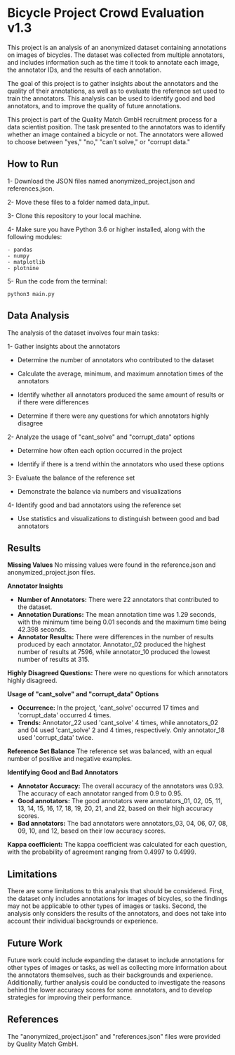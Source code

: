 # Bicycle Project Crowd Evaluation v1.3

This project is an analysis of an anonymized dataset containing annotations on images of bicycles. The dataset was collected from multiple annotators, and includes information such as the time it took to annotate each image, the annotator IDs, and the results of each annotation.

The goal of this project is to gather insights about the annotators and the quality of their annotations, as well as to evaluate the reference set used to train the annotators. This analysis can be used to identify good and bad annotators, and to improve the quality of future annotations.

This project is part of the Quality Match GmbH recruitment process for a data scientist position. The task presented to the annotators was to identify whether an image contained a bicycle or not. The annotators were allowed to choose between "yes," "no," "can't solve," or "corrupt data."

## How to Run

1- Download the JSON files named anonymized_project.json and references.json.

2- Move these files to a folder named data_input.

3- Clone this repository to your local machine.

4- Make sure you have Python 3.6 or higher installed, along with the following modules:

    - pandas
    - numpy
    - matplotlib
    - plotnine

5- Run the code from the terminal:

    python3 main.py


## Data Analysis

The analysis of the dataset involves four main tasks:


1- Gather insights about the annotators

- Determine the number of annotators who contributed to the dataset

- Calculate the average, minimum, and maximum annotation times of the annotators

- Identify whether all annotators produced the same amount of results or if there were differences

- Determine if there were any questions for which annotators highly disagree

2- Analyze the usage of "cant_solve" and "corrupt_data" options

- Determine how often each option occurred in the project

- Identify if there is a trend within the annotators who used these options

3- Evaluate the balance of the reference set

- Demonstrate the balance via numbers and visualizations

4- Identify good and bad annotators using the reference set

- Use statistics and visualizations to distinguish between good and bad annotators


## Results

**Missing Values**
No missing values were found in the reference.json and anonymized_project.json files.

**Annotator Insights**
- **Number of Annotators:** There were 22 annotators that contributed to the dataset.
- **Annotation Durations:** The mean annotation time was 1.29 seconds, with the minimum time being 0.01 seconds and the maximum time being 42.398 seconds.
- **Annotator Results:** There were differences in the number of results produced by each annotator. Annotator_02 produced the highest number of results at 7596, while annotator_10 produced the lowest number of results at 315.

**Highly Disagreed Questions:** There were no questions for which annotators highly disagreed.

**Usage of "cant_solve" and "corrupt_data" Options** 
- **Occurrence:** In the project, 'cant_solve' occurred 17 times and 'corrupt_data' occurred 4 times.
- **Trends:** Annotator_22 used 'cant_solve' 4 times, while annotators_02 and 04 used 'cant_solve' 2 and 4 times, respectively. Only annotator_18 used 'corrupt_data' twice.

**Reference Set Balance**
The reference set was balanced, with an equal number of positive and negative examples.

**Identifying Good and Bad Annotators**
- **Annotator Accuracy:** The overall accuracy of the annotators was 0.93. The accuracy of each annotator ranged from 0.9 to 0.95.
- **Good annotators:** The good annotators were annotators_01, 02, 05, 11, 13, 14, 15, 16, 17, 18, 19, 20, 21, and 22, based on their high accuracy scores.
- **Bad annotators:** The bad annotators were annotators_03, 04, 06, 07, 08, 09, 10, and 12, based on their low accuracy scores.

**Kappa coefficient:** The kappa coefficient was calculated for each question, with the probability of agreement ranging from 0.4997 to 0.4999.

## Limitations

There are some limitations to this analysis that should be considered. First, the dataset only includes annotations for images of bicycles, so the findings may not be applicable to other types of images or tasks. Second, the analysis only considers the results of the annotators, and does not take into account their individual backgrounds or experience.

## Future Work

Future work could include expanding the dataset to include annotations for other types of images or tasks, as well as collecting more information about the annotators themselves, such as their backgrounds and experience. Additionally, further analysis could be conducted to investigate the reasons behind the lower accuracy scores for some annotators, and to develop strategies for improving their performance.

## References

The "anonymized_project.json" and "references.json" files were provided by Quality Match GmbH.
